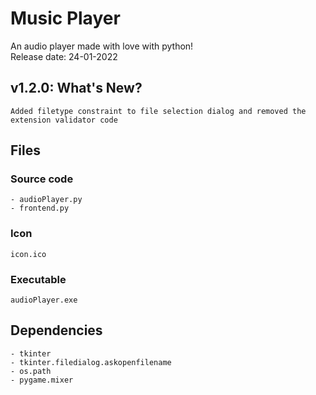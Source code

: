 # Music Player
An audio player made with love with python!  
Release date: 24-01-2022

## v1.2.0: What's New?
    Added filetype constraint to file selection dialog and removed the extension validator code

## Files
### Source code
    - audioPlayer.py  
    - frontend.py
### Icon
    icon.ico
### Executable
    audioPlayer.exe
## Dependencies
    - tkinter
    - tkinter.filedialog.askopenfilename
    - os.path
    - pygame.mixer